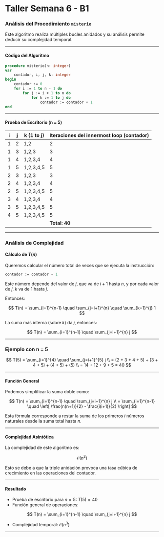 # Taller Semana 6 - B1

### Análisis del Procedimiento `misterio`

Este algoritmo realiza múltiples bucles anidados y su análisis permite deducir su complejidad temporal.

--- 

#### Código del Algoritmo

```pascal
procedure misterio(n: integer)
var
    contador, i, j, k: integer
begin
    contador := 0
    for i := 1 to n - 1 do
        for j := i + 1 to n do
            for k := 1 to j do
                contador := contador + 1
end
```

---

#### Prueba de Escritorio (n = 5)

| i | j | k (1 to j) | Iteraciones del innermost loop (contador) |
|---|---|------------|--------------------------------------------|
| 1 | 2 | 1,2        | 2                                          |
| 1 | 3 | 1,2,3      | 3                                          |
| 1 | 4 | 1,2,3,4    | 4                                          |
| 1 | 5 | 1,2,3,4,5  | 5                                          |
| 2 | 3 | 1,2,3      | 3                                          |
| 2 | 4 | 1,2,3,4    | 4                                          |
| 2 | 5 | 1,2,3,4,5  | 5                                          |
| 3 | 4 | 1,2,3,4    | 4                                          |
| 3 | 5 | 1,2,3,4,5  | 5                                          |
| 4 | 5 | 1,2,3,4,5  | 5                                          |
|   |   |            | **Total: 40**                              |

---

### Análisis de Complejidad

#### Cálculo de $T(n)$

Queremos calcular el número total de veces que se ejecuta la instrucción:

```pascal
contador := contador + 1
```

Este número depende del valor de $j$, que va de $i + 1$ hasta $n$, y por cada valor de $j$, $k$ va de $1$ hasta $j$.

Entonces:

$$
T(n) = \sum_{i=1}^{n-1} \quad \sum_{j=i+1}^{n} \quad \sum_{k=1}^{j} 1
$$

La suma más interna (sobre $k$) da $j$, entonces:

$$
T(n) = \sum_{i=1}^{n-1} \quad \sum_{j=i+1}^{n} j
$$

---

### Ejemplo con n = 5

$$
T(5) = \sum_{i=1}^{4} \quad \sum_{j=i+1}^{5} j \\
= (2 + 3 + 4 + 5) + (3 + 4 + 5) + (4 + 5) + (5) \\
= 14 + 12 + 9 + 5 = 40
$$

---

#### Función General

Podemos simplificar la suma doble como:

$$
T(n) = \sum_{i=1}^{n-1} \quad \sum_{j=i+1}^{n} j \\
= \sum_{i=1}^{n-1} \quad \left[ \frac{n(n+1)}{2} - \frac{i(i+1)}{2} \right]
$$

Esta fórmula corresponde a restar la suma de los primeros $i$ números naturales desde la suma total hasta $n$.

---

#### Complejidad Asintótica

La complejidad de este algoritmo es:

$$
\mathcal{O}(n^3)
$$

Esto se debe a que la triple anidación provoca una tasa cúbica de crecimiento en las operaciones del contador.

---

#### Resultado

- Prueba de escritorio para $n = 5$: $T(5) = 40$
- Función general de operaciones:

$$
T(n) = \sum_{i=1}^{n-1} \quad \sum_{j=i+1}^{n} j
$$

- Complejidad temporal: $\mathcal{O}(n^3)$

---
